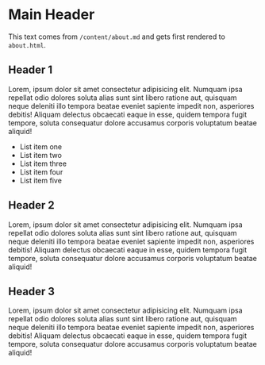 # Main Header

This text comes from `/content/about.md` and gets first rendered to `about.html`.

## Header 1

Lorem, ipsum dolor sit amet consectetur adipisicing elit. Numquam ipsa repellat odio dolores soluta alias sunt sint libero ratione aut, quisquam neque deleniti illo tempora beatae eveniet sapiente impedit non, asperiores debitis! Aliquam delectus obcaecati eaque in esse, quidem tempora fugit tempore, soluta consequatur dolore accusamus corporis voluptatum beatae aliquid!

- List item one
- List item two
- List item three
- List item four
- List item five

## Header 2

Lorem, ipsum dolor sit amet consectetur adipisicing elit. Numquam ipsa repellat odio dolores soluta alias sunt sint libero ratione aut, quisquam neque deleniti illo tempora beatae eveniet sapiente impedit non, asperiores debitis! Aliquam delectus obcaecati eaque in esse, quidem tempora fugit tempore, soluta consequatur dolore accusamus corporis voluptatum beatae aliquid!

## Header 3

Lorem, ipsum dolor sit amet consectetur adipisicing elit. Numquam ipsa repellat odio dolores soluta alias sunt sint libero ratione aut, quisquam neque deleniti illo tempora beatae eveniet sapiente impedit non, asperiores debitis! Aliquam delectus obcaecati eaque in esse, quidem tempora fugit tempore, soluta consequatur dolore accusamus corporis voluptatum beatae aliquid!
